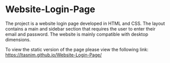 # Website-Login-Page

The project is a website login page developed in HTML and CSS. The layout contains a main and sidebar section that requires the user to enter their email and password. The website is mainly compatible with desktop dimensions. 

To view the static version of the page please view the following link: https://ltasnim.github.io/Website-Login-Page/
